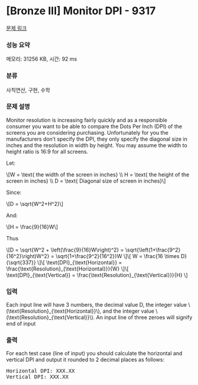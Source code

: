 # [Bronze III] Monitor DPI - 9317 

[문제 링크](https://www.acmicpc.net/problem/9317) 

### 성능 요약

메모리: 31256 KB, 시간: 92 ms

### 분류

사칙연산, 구현, 수학

### 문제 설명

<p>Monitor resolution is increasing fairly quickly and as a responsible consumer you want to be able to compare the Dots Per Inch (DPI) of the screens you are considering purchasing. Unfortunately for you the manufacturers don’t specify the DPI, they only specify the diagonal size in inches and the resolution in width by height. You may assume the width to height ratio is 16:9 for all screens.</p>

<p>Let:</p>

<p>\[W = \text{ the width of the screen in inches} \\ H = \text{ the height of the screen in inches} \\ D = \text{ Diagonal size of screen in inches}\]</p>

<p>Since:</p>

<p>\[D = \sqrt{W^2+H^2}\]</p>

<p>And:</p>

<p>\[H = \frac{9}{16}W\]</p>

<p>Thus</p>

<p>\[D = \sqrt{W^2 + \left(\frac{9}{16}W\right)^2} = \sqrt{\left(1+\frac{9^2}{16^2}\right)W^2} = \sqrt{1+\frac{9^2}{16^2}}W \]\[ W = \frac{16 \times D}{\sqrt{337}}  \]\[ \text{DPI}_{\text{Horizontal}} = \frac{\text{Resolution}_{\text{Horizontal}}}{W} \]\[ \text{DPI}_{\text{Vertical}} = \frac{\text{Resolution}_{\text{Vertical}}}{H} \]</p>

### 입력 

 <p>Each input line will have 3 numbers, the decimal value D, the integer value \(\text{Resolution}_{\text{Horizontal}}\), and the integer value \(\text{Resolution}_{\text{Vertical}}\). An input line of three zeroes will signify end of input</p>

### 출력 

 <p>For each test case (line of input) you should calculate the horizontal and vertical DPI and output it rounded to 2 decimal places as follows:</p>

<pre>Horizontal DPI: XXX.XX
Vertical DPI: XXX.XX</pre>

